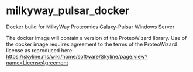 # milkyway_pulsar_docker
Docker build for MilkyWay Proteomics Galaxy-Pulsar Windows Server


The docker image will contain a version of the ProteoWizard library.
Use of the docker image requires agreement to the terms of the ProteoWizard license as reproduced here: https://skyline.ms/wiki/home/software/Skyline/page.view?name=LicenseAgreement